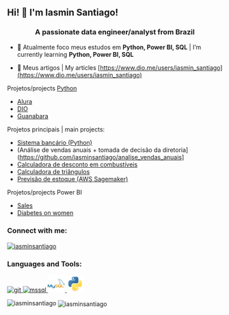 ## Hi! 👋 I'm Iasmin Santiago!
<h3 align="center">A passionate data engineer/analyst from Brazil</h3>

- 🌱  Atualmente foco meus estudos em **Python, Power BI, SQL**  | I’m currently learning **Python, Power BI, SQL**  

- 📝  Meus artigos | My articles [https://www.dio.me/users/iasmin_santiago](https://www.dio.me/users/iasmin_santiago)


Projetos/projects [Python](https://github.com/iasminsantiago/Projetos-python)
- [Alura](https://github.com/iasminsantiago/Projetos-python/tree/master/alura)
- [DIO](https://github.com/iasminsantiago/Projetos-python/tree/master/DIO)
- [Guanabara](https://github.com/iasminsantiago/Projetos-python/tree/master/Cursoemvideo/Projetos_a_limpo_pythoncursoemvideo)


Projetos principais | main projects:
- [Sistema bancário (Python)](https://github.com/iasminsantiago/sistema_bancario)
- (Análise de vendas anuais + tomada de decisão da diretoria](https://github.com/iasminsantiago/analise_vendas_anuais]
- [Calculadora de desconto em combustíveis](https://github.com/iasminsantiago/calculadora_desconto_combustivel)
- [Calculadora de triângulos](https://github.com/iasminsantiago/calculadora_triangulo)
- [Previsão de estoque (AWS Sagemaker)](https://github.com/iasminsantiago/lab-aws-sagemaker-canvas-estoque)

  

Projetos/projects Power BI
- [Sales](https://github.com/iasminsantiago/powerbi_reports/tree/sales-powerbi)
- [Diabetes on women](https://github.com/iasminsantiago/powerbi_reports/tree/diabetes_kaggledataset)




<h3 align="left">Connect with me:</h3>
<p align="left">
<a href="https://linkedin.com/in/iasminsantiago" target="blank"><img align="center" src="https://raw.githubusercontent.com/rahuldkjain/github-profile-readme-generator/master/src/images/icons/Social/linked-in-alt.svg" alt="iasminsantiago" height="30" width="40" /></a>
</p>

<h3 align="left">Languages and Tools:</h3>
<p align="left"> <a href="https://git-scm.com/" target="_blank" rel="noreferrer"> <img src="https://www.vectorlogo.zone/logos/git-scm/git-scm-icon.svg" alt="git" width="40" height="40"/> </a> <a href="https://www.microsoft.com/en-us/sql-server" target="_blank" rel="noreferrer"> <img src="https://www.svgrepo.com/show/303229/microsoft-sql-server-logo.svg" alt="mssql" width="40" height="40"/> </a> <a href="https://www.mysql.com/" target="_blank" rel="noreferrer"> <img src="https://raw.githubusercontent.com/devicons/devicon/master/icons/mysql/mysql-original-wordmark.svg" alt="mysql" width="40" height="40"/> </a> <a href="https://www.python.org" target="_blank" rel="noreferrer"> <img src="https://raw.githubusercontent.com/devicons/devicon/master/icons/python/python-original.svg" alt="python" width="40" height="40"/> </a> </p>

<p><img align="left" src="https://github-readme-stats.vercel.app/api/top-langs?username=iasminsantiago&show_icons=true&locale=en&layout=compact" alt="iasminsantiago" /></p>

<p>&nbsp;<img align="center" src="https://github-readme-stats.vercel.app/api?username=iasminsantiago&show_icons=true&locale=en" alt="iasminsantiago" /></p>

<!--
**iasminsantiago/iasminsantiago** is a ✨ _special_ ✨ repository because its `README.md` (this file) appears on your GitHub profile.

Here are some ideas to get you started:

- 🔭 I’m currently working on ...
- 🌱 I’m currently learning ...
- 👯 I’m looking to collaborate on ...
- 🤔 I’m looking for help with ...
- 💬 Ask me about ...
- 📫 How to reach me: ...
- 😄 Pronouns: ...
- ⚡ Fun fact: ...
-->
